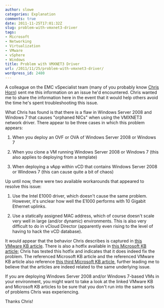 ```yaml
---
author: slowe
categories: Explanation
comments: true
date: 2011-11-25T17:01:32Z
slug: problem-with-vmxnet3-driver
tags:
- Microsoft
- Networking
- Virtualization
- VMware
- vSphere
- Windows
title: Problem with VMXNET3 Driver
url: /2011/11/25/problem-with-vmxnet3-driver/
wordpress_id: 2480
---
```


A colleague on the EMC vSpecialist team (many of you probably know [Chris Horn](http:/twitter.com/horn_chris)) sent me this information on an issue he'd encountered. Chris wanted me to share the information here in the event that it would help others avoid the time he's spent troubleshooting this issue.

What Chris has found is that there is a flaw in Windows Server 2008 and Windows 7 that causes "orphaned NICs" when using the VMXNET3 network driver. There appear to be three cases in which this problem appears:

1. When you deploy an OVF or OVA of Windows Server 2008 or Windows 7

2. When you clone a VM running Windows Server 2008 or Windows 7 (this also applies to deploying from a template)

3. When deploying a vApp within vCD that contains Windows Server 2008 or Windows 7 (this can cause quite a bit of chaos)

Up until now, there were two available workarounds that appeared to resolve this issue:

1. Use the Intel E1000 driver, which doesn't cause the same problem. However, it's unclear how well the E1000 performs with 10 Gigabit Ethernet uplinks.

2. Use a statically assigned MAC address, which of course doesn't scale very well in large (and/or dynamic) environments. This is also very difficult to do in vCloud Director (apparently even rising to the level of having to hack the vCD database).

It would appear that the behavior Chris describes is captured in [this VMware KB article](http://kb.vmware.com/kb/1020078). There is also a hotfix available in [this Microsoft KB article](http://support.microsoft.com/kb/2526142); Chris has tested this hotfix and indicates that it does indeed fix the problem. The referenced Microsoft KB article and the referenced VMware KB article also reference [this third Microsoft KB article](http://support.microsoft.com/kb/2344941), further leading me to believe that the articles are indeed related to the same underlying issue.

If you are deploying Windows Server 2008 and/or Windows 7-based VMs in your environment, you might want to take a look at the linked VMware KB and Microsoft KB articles to be sure that you don't run into the same sorts of problems Chris was experiencing.

Thanks Chris!
